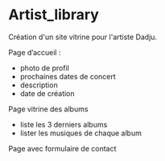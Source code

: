 # Artist_library
Création d'un site vitrine pour l'artiste Dadju.

Page d’accueil :
- photo de profil
- prochaines dates de concert
- description
- date de création


Page vitrine des albums
- liste les 3 derniers albums
- lister les musiques de chaque album


Page avec formulaire de contact
